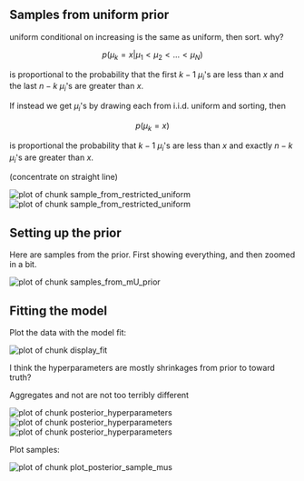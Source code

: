 



## Samples from uniform prior 

uniform conditional on increasing is the same as uniform, then sort.
why?

$$p(\mu_k=x | \mu_1 < \mu_2 < ... < \mu_N )$$

is proportional to the probability that the first $k-1$ $\mu_i$'s are less than $x$ and the last $n-k$ $\mu_i$'s are greater than $x$. 

If instead we get $\mu_i$'s by drawing each from i.i.d. uniform and sorting, then 

$$p(\mu_k=x)$$

is proportional the probability that $k-1$ $\mu_i$'s are less than $x$ and exactly $n-k$ $\mu_i$'s are greater than $x$. 

(concentrate on straight line)

![plot of chunk sample_from_restricted_uniform](figure/sample_from_restricted_uniform1.png) ![plot of chunk sample_from_restricted_uniform](figure/sample_from_restricted_uniform2.png) 

  


## Setting up the prior

Here are samples from the prior. First showing everything, and then zoomed in a bit.

![plot of chunk samples_from_mU_prior](figure/samples_from_mU_prior.png) 


## Fitting the model




Plot the data with the model fit:

![plot of chunk display_fit](figure/display_fit.png) 


I think the hyperparameters are mostly shrinkages from prior to toward truth?

Aggregates and not are not too terribly different

![plot of chunk posterior_hyperparameters](figure/posterior_hyperparameters1.png) ![plot of chunk posterior_hyperparameters](figure/posterior_hyperparameters2.png) ![plot of chunk posterior_hyperparameters](figure/posterior_hyperparameters3.png) 


Plot samples:

![plot of chunk plot_posterior_sample_mus](figure/plot_posterior_sample_mus.png) 

